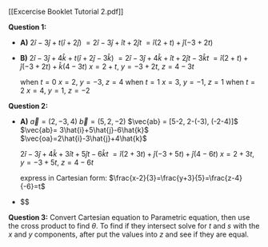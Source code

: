 [[Excercise Booklet Tutorial 2.pdf]]

**Question 1:**
- **A)**   $2\hat{i}-3\hat{j}+t(\hat{i}+2\hat{j})$
	 $= 2\hat{i}-3\hat{j}+\hat{i}t+2\hat{j}t$
	 $= \hat{i}(2+t)+\hat{j}(-3+2t)$
- **B)**   $2\hat{i}-3\hat{j}+4\hat{k}+t(\hat{i}+2\hat{j}-3\hat{k})$
	 $= 2\hat{i}-3\hat{j}+4\hat{k}+\hat{i}t+2\hat{j}t-3\hat{k}t$
	 $= \hat{i}(2+t)+\hat{j}(-3+2t)+\hat{k}(4-3t)$
	 $x=2+t$, $y=-3+2t$, $z=4-3t$
	 
	 when $t=0$
	 $x=2$, $y=-3$, $z=4$
	 when $t=1$
	 $x=3$, $y=-1$, $z=1$
	 when $t=2$
	  $x=4$, $y=1$, $z=-2$

**Question 2:**
- **A)**   $\vec{ a} = (2,-3,4)$
	 $\vec{b}=(5,2,-2)$
	 $\vec{ab} = [5-2, 2-(-3), (-2-4)]$
	 $\vec{ab}= 3\hat{i}+5\hat{j}-6\hat{k}$
	 $\vec{oa}=2\hat{i}-3\hat{j}+4\hat{k}$
	 
	 $2\hat{i}-3\hat{j}+4\hat{k}+3\hat{i}t+5\hat{j}t-6\hat{k}t$
	 $= \hat{i}(2+3t)+\hat{j}(-3+5t)+\hat{j}(4-6t)$
	 $x=2+3t$, $y=-3+5t$, $z=4-6t$
	 
	 express in Cartesian form:
	 $\frac{x-2}{3}=\frac{y+3}{5}=\frac{z-4}{-6}=t$
- $$
	 
**Question 3:**
Convert Cartesian equation to Parametric equation, then use the cross product to find $\theta$. To find if they intersect solve for $t$ and $s$ with the $x$ and $y$ components, after put the values into $z$ and see if they are equal.


	 